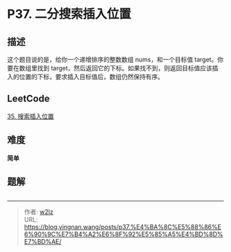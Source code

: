 # P37. 二分搜索插入位置


<!--more-->

## 描述

这个题目说的是，给你一个递增排序的整数数组 nums，和一个目标值 target。你要在数组里找到 target，然后返回它的下标。如果找不到，则返回目标值应该插入的位置的下标，要求插入目标值后，数组仍然保持有序。

## LeetCode

[35. 搜索插入位置](https://leetcode.cn/problems/search-insert-position/description/)

## 难度

**简单**

## 题解

```java

```


---

> 作者: [w2lz](https://github.com/w2lz)  
> URL: https://blog.yingnan.wang/posts/p37.%E4%BA%8C%E5%88%86%E6%90%9C%E7%B4%A2%E6%8F%92%E5%85%A5%E4%BD%8D%E7%BD%AE/  

